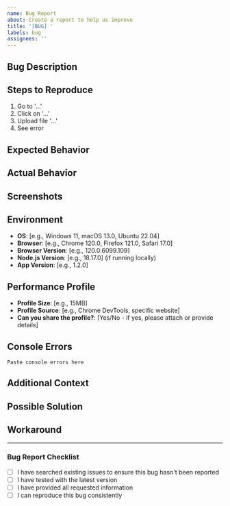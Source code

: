 ```yaml
---
name: Bug Report
about: Create a report to help us improve
title: '[BUG] '
labels: bug
assignees: ''
---
```


## Bug Description
<!-- A clear and concise description of what the bug is -->

## Steps to Reproduce
<!-- Steps to reproduce the behavior -->
1. Go to '...'
2. Click on '...'
3. Upload file '...'
4. See error

## Expected Behavior
<!-- A clear and concise description of what you expected to happen -->

## Actual Behavior
<!-- A clear and concise description of what actually happened -->

## Screenshots
<!-- If applicable, add screenshots to help explain your problem -->

## Environment
<!-- Please complete the following information -->
- **OS**: [e.g., Windows 11, macOS 13.0, Ubuntu 22.04]
- **Browser**: [e.g., Chrome 120.0, Firefox 121.0, Safari 17.0]
- **Browser Version**: [e.g., 120.0.6099.109]
- **Node.js Version**: [e.g., 18.17.0] (if running locally)
- **App Version**: [e.g., 1.2.0]

## Performance Profile
<!-- If the bug is related to a specific performance profile -->
- **Profile Size**: [e.g., 15MB]
- **Profile Source**: [e.g., Chrome DevTools, specific website]
- **Can you share the profile?**: [Yes/No - if yes, please attach or provide details]

## Console Errors
<!-- If applicable, paste any console errors -->
```
Paste console errors here
```

## Additional Context
<!-- Add any other context about the problem here -->

## Possible Solution
<!-- If you have ideas on how to fix the bug, please describe them -->

## Workaround
<!-- If you found a temporary workaround, please describe it -->

---

### Bug Report Checklist
- [ ] I have searched existing issues to ensure this bug hasn't been reported
- [ ] I have tested with the latest version
- [ ] I have provided all requested information
- [ ] I can reproduce this bug consistently

